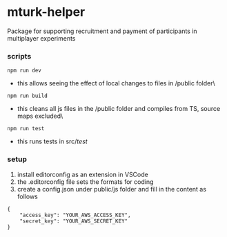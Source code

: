 # mturk-helper
Package for supporting recruitment and payment of participants in multiplayer experiments
### scripts
`npm run dev`
* this allows seeing the effect of local changes to files in /public folder\

`npm run build`
* this cleans all js files in the /public folder and compiles from TS, source maps excluded\

`npm run test`
* this runs tests in src/_test_
### setup
1. install editorconfig as an extension in VSCode
2. the .editorconfig file sets the formats for coding
3. create a config.json under public/js folder and fill in the content as follows
```
{
    "access_key": "YOUR_AWS_ACCESS_KEY",
    "secret_key": "YOUR_AWS_SECRET_KEY"
}
```
